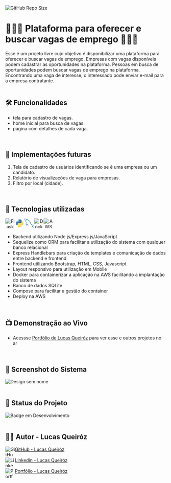 ![GitHub Repo Size](https://img.shields.io/github/repo-size/lucas-qz/VagasEmprego)

# 👨🏻‍💼 Plataforma para oferecer e buscar vagas de emprego 👨🏻‍💼
Esse é um projeto livre cujo objetivo é disponibilizar uma plataforma para oferecer e buscar vagas de emprego.
Empresas com vagas disponíveis podem cadastrar as oportunidades na plataforma.
Pessoas em busca de oportunidades podem buscar vagas de emprego na plataforma.
Encontrando uma vaga de interesse, o interessado pode enviar e-mail para a empresa contratante.
<br/><br/>

## 🛠️ Funcionalidades
- tela para cadastro de vagas.
- home inicial para busca de vagas.
- página com detalhes de cada vaga.
<br/>

## 🔮 Implementações futuras
1. Tela de cadastro de usuários identificando se é uma empresa ou um candidato.
2. Relatório de visualizações de vaga para empresas.
3. Filtro por local (cidade).
<br/>

## 📡 Tecnologias utilizadas 
<div align="center"> 
<img align="left" alt="Flask" height="30" width="30" src="https://cdn.buttercms.com/w8lc0UqsQCnPG0Ax6aiM">
<img align="left" alt="Python" height="30" width="30" src="https://github.com/devicons/devicon/blob/master/icons/python/python-original.svg">
<img align="left" alt="MySQL" height="30" width="30" src="https://github.com/devicons/devicon/blob/master/icons/mysql/mysql-original.svg">
<img align="left" alt="Docker" height="30" width="30" src="https://static-00.iconduck.com/assets.00/docker-icon-2048x2048-5mc7mvtn.png">    
<img align="left" alt="AWS" height="30" width="30" src="https://saidvandeklundert.net/img/aws_logo.png">    
</div>
<br/><br/>

- Backend utilizando Node.js/Express.js/JavaScript
- Sequelize como ORM para facilitar a utilização do sistema com qualquer banco relacional
- Express Handlebars para criação de templates e comunicação de dados entre backend e frontend
- Frontend utilizando Bootstrap, HTML, CSS, Javascript
- Layout responsivo para utilização em Mobile
- Docker para containerizar a aplicação na AWS facilitando a implantação do sistema
- Banco de dados SQLite
- Compose para facilitar a gestão do container
- Deploy na AWS
<br/>

## 📺 Demonstração ao Vivo
- Acessse [Portfólio de Lucas Queiróz](http://lucasqz.com.br) para ver esse e outros projetos no ar
<br/>

## 📸 Screenshot do Sistema
![Design sem nome](https://github.com/user-attachments/assets/0152020c-95b7-4aab-a9af-f49d0d5ae64a)
<br/><br/>

## 🔎 Status do Projeto
![Badge em Desenvolvimento](https://img.shields.io/badge/Status-Em%20Desenvolvimento-green)
<br/><br/>

## 👨🏼 Autor - Lucas Queiróz
<div align="left"> 
<a  href="https://github.com/lucas-qz" target="_blank"><img align="left" alt="GitHub" height="30" width="30" src="https://img.icons8.com/m_sharp/200/FFFFFF/github.png"> GitHub - Lucas Queiróz </a><br/><br/>
<a  href="https://www.linkedin.com/in/lucas-qz/" target="_blank"><img align="left" alt="Linkedin" height="30" width="30" src="https://upload.wikimedia.org/wikipedia/commons/c/ca/LinkedIn_logo_initials.png"> Linkedin - Lucas Queiróz </a><br/><br/>
<a  href="http://lucasqz.com.br" target="_blank"><img align="left" alt="Portfólio" height="30" width="30" src="https://cdn-icons-png.flaticon.com/512/5602/5602732.png"> Portfólio - Lucas Queiróz </a><br/><br/>
</div>
<br/><br/>
